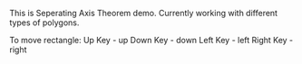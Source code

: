 This is Seperating Axis Theorem demo. Currently working with different types of polygons. 

To move rectangle:
Up Key - up
Down Key - down
Left Key - left
Right Key - right

